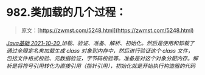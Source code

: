 <!--yml
category: 未分类
date: 0001-01-01 00:00:00
-->

# 982.类加载的几个过程：

> 原文：[https://zwmst.com/5248.html](https://zwmst.com/5248.html)

   [ *Java基础* ](https://zwmst.com/java%e5%9f%ba%e7%a1%80)*[ <time datetime="2021-10-21T00:11:36+08:00"> 2021-10-20 </time> ](https://zwmst.com/5248.html)  加载、验证、准备、解析、初始化。然后是使用和卸载了通过全限定名来加载生成 class 对象到内存中，然后进行验证这个 class 文件，包括文件格式校验、元数据验证，字节码校验等。准备是对这个对象分配内存。解析是将符号引用转化为直接引用（指针引用），初始化就是开始执行构造器的代码*
